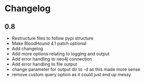 # Changelog

## 0.8
- Restructure files to follow pypi structure
- Make BloodHound 4.1 patch optional
- Add changelog
- Add more options relating to logging and output
- Add error handling to neo4j connection
- Add error handling to file output
- change parameter for output dir to -d as this made more sense
- remove custom query option as it could just end up messy